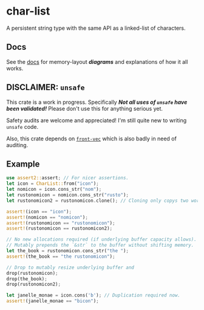 # char-list
A persistent string type with the same API as a linked-list of characters.

## Docs
See the [docs](https://docs.rs/char-list/latest/char_list/) for memory-layout ***diagrams*** and explanations of how it all works.

## DISCLAIMER: `unsafe`
This crate is a work in progress. Specifically ***Not all uses of `unsafe` have been validated!*** Please don't use this for anything serious yet.

Safety audits are welcome and appreciated! I'm still quite new to writing `unsafe` code.

Also, this crate depends on [`front-vec`](https://crates.io/crates/front-vec) which is also badly in need of auditing.

## Example

```rust
use assert2::assert; // For nicer assertions.
let icon = CharList::from("icon");
let nomicon = icon.cons_str("nom");
let rustonomicon = nomicon.cons_str("rusto");
let rustonomicon2 = rustonomicon.clone(); // Cloning only copys two words.

assert!(icon == "icon");
assert!(nomicon == "nomicon");
assert!(rustonomicon == "rustonomicon");
assert!(rustonomicon == rustonomicon2);

// No new allocations required (if underlying buffer capacity allows).
// Mutably prepends the `&str` to the buffer without shifting memory.
let the_book = rustonomicon.cons_str("the ");
assert!(the_book == "the rustonomicon");

// Drop to mutably resize underlying buffer and 
drop(rustonomicon);
drop(the_book);
drop(rustonomicon2);

let janelle_monae = icon.cons('b'); // Duplication required now.
assert!(janelle_monae == "bicon");
```
